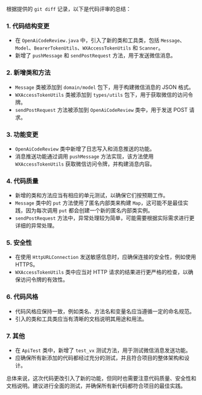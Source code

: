 根据提供的 `git diff` 记录，以下是代码评审的总结：

### 1. 代码结构变更
- 在 `OpenAiCodeReview.java` 中，引入了新的类和工具类，包括 `Message`、`Model`、`BearerTokenUtils`、`WXAccessTokenUtils` 和 `Scanner`。
- 新增了 `pushMessage` 和 `sendPostRequest` 方法，用于发送微信消息。

### 2. 新增类和方法
- `Message` 类被添加到 `domain/model` 包下，用于构建微信消息的 JSON 格式。
- `WXAccessTokenUtils` 类被添加到 `types/utils` 包下，用于获取微信的访问令牌。
- `sendPostRequest` 方法被添加到 `OpenAiCodeReview` 类中，用于发送 POST 请求。

### 3. 功能变更
- `OpenAiCodeReview` 类中新增了日志写入和消息推送的功能。
- 消息推送功能通过调用 `pushMessage` 方法实现，该方法使用 `WXAccessTokenUtils` 获取微信访问令牌，并构建消息内容。

### 4. 代码质量
- 新增的类和方法应当有相应的单元测试，以确保它们按预期工作。
- `Message` 类中的 `put` 方法使用了匿名内部类来构建 `Map`，这可能不是最佳实践，因为每次调用 `put` 都会创建一个新的匿名内部类实例。
- `sendPostRequest` 方法中，异常处理较为简单，可能需要根据实际需求进行更详细的异常处理。

### 5. 安全性
- 在使用 `HttpURLConnection` 发送敏感信息时，应确保连接的安全性，例如使用 HTTPS。
- `WXAccessTokenUtils` 类中应当对 HTTP 请求的结果进行更严格的检查，以确保访问令牌的有效性。

### 6. 代码风格
- 代码风格应保持一致，例如类名、方法名和变量名应当遵循一定的命名规范。
- 引入的类和工具类应当有清晰的文档说明其用途和用法。

### 7. 其他
- 在 `ApiTest` 类中，新增了 `test_vx` 测试方法，用于测试微信消息发送功能。
- 应确保所有新添加的代码都经过充分的测试，并且符合项目的整体架构和设计。

总体来说，这次代码更改引入了新的功能，但同时也需要注意代码质量、安全性和文档说明。建议进行全面的测试，并确保所有新代码都符合项目的最佳实践。